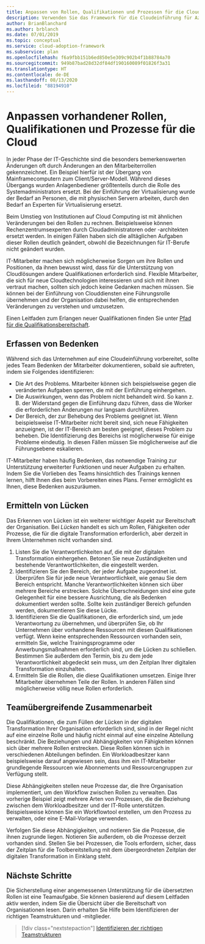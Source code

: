 ```yaml
---
title: Anpassen von Rollen, Qualifikationen und Prozessen für die Cloud
description: Verwenden Sie das Framework für die Cloudeinführung für Azure, um zu erfahren, wie Sie Ihre vorhandenen Rollen, Qualifikationen und Prozesse anpassen, während in Ihrer Organisation die Umstellung auf das Cloud Computing durchgeführt wird.
author: BrianBlanchard
ms.author: brblanch
ms.date: 07/01/2019
ms.topic: conceptual
ms.service: cloud-adoption-framework
ms.subservice: plan
ms.openlocfilehash: f6a9fbb151b6ed850e5e309c902b4f1b88784a70
ms.sourcegitcommit: 949b87bad28d32df84df190160089f01826f3a31
ms.translationtype: HT
ms.contentlocale: de-DE
ms.lasthandoff: 08/13/2020
ms.locfileid: "88194910"
---
```

# <a name="adapt-existing-roles-skills-and-processes-for-the-cloud"></a>Anpassen vorhandener Rollen, Qualifikationen und Prozesse für die Cloud

In jeder Phase der IT-Geschichte sind die besonders bemerkenswerten Änderungen oft durch Änderungen an den Mitarbeiterrollen gekennzeichnet. Ein Beispiel hierfür ist der Übergang von Mainframecomputern zum Client/Server-Modell. Während dieses Übergangs wurden Anlagenbediener größtenteils durch die Rolle des Systemadministrators ersetzt. Bei der Einführung der Virtualisierung wurde der Bedarf an Personen, die mit physischen Servern arbeiten, durch den Bedarf an Experten für Virtualisierung ersetzt.

Beim Umstieg von Institutionen auf Cloud Computing ist mit ähnlichen Veränderungen bei den Rollen zu rechnen. Beispielsweise können Rechenzentrumsexperten durch Cloudadministratoren oder -architekten ersetzt werden. In einigen Fällen haben sich die alltäglichen Aufgaben dieser Rollen deutlich geändert, obwohl die Bezeichnungen für IT-Berufe nicht geändert wurden.

IT-Mitarbeiter machen sich möglicherweise Sorgen um ihre Rollen und Positionen, da ihnen bewusst wird, dass für die Unterstützung von Cloudlösungen andere Qualifikationen erforderlich sind. Flexible Mitarbeiter, die sich für neue Cloudtechnologien interessieren und sich mit ihnen vertraut machen, sollten sich jedoch keine Gedanken machen müssen. Sie können bei der Einführung von Clouddiensten eine Führungsrolle übernehmen und der Organisation dabei helfen, die entsprechenden Veränderungen zu verstehen und umzusetzen.

Einen Leitfaden zum Erlangen neuer Qualifikationen finden Sie unter [Pfad für die Qualifikationsbereitschaft](./suggested-skills.md).

## <a name="capture-concerns"></a>Erfassen von Bedenken

Während sich das Unternehmen auf eine Cloudeinführung vorbereitet, sollte jedes Team Bedenken der Mitarbeiter dokumentieren, sobald sie auftreten, indem sie Folgendes identifizieren:

- Die Art des Problems. Mitarbeiter können sich beispielsweise gegen die veränderten Aufgaben sperren, die mit der Einführung einhergehen.
- Die Auswirkungen, wenn das Problem nicht behandelt wird. So kann z. B. der Widerstand gegen die Einführung dazu führen, dass die Worker die erforderlichen Änderungen nur langsam durchführen.
- Der Bereich, der zur Behebung des Problems geeignet ist. Wenn beispielsweise IT-Mitarbeiter nicht bereit sind, sich neue Fähigkeiten anzueignen, ist der IT-Bereich am besten geeignet, dieses Problem zu beheben. Die Identifizierung des Bereichs ist möglicherweise für einige Probleme eindeutig. In diesen Fällen müssen Sie möglicherweise auf die Führungsebene eskalieren.

IT-Mitarbeiter haben häufig Bedenken, das notwendige Training zur Unterstützung erweiterter Funktionen und neuer Aufgaben zu erhalten. Indem Sie die Vorlieben des Teams hinsichtlich des Trainings kennen lernen, hilft Ihnen dies beim Vorbereiten eines Plans. Ferner ermöglicht es Ihnen, diese Bedenken auszuräumen.

## <a name="identify-gaps"></a>Ermitteln von Lücken

Das Erkennen von Lücken ist ein weiterer wichtiger Aspekt zur Bereitschaft der Organisation. Bei _Lücken_ handelt es sich um Rollen, Fähigkeiten oder Prozesse, die für die digitale Transformation erforderlich, aber derzeit in Ihrem Unternehmen nicht vorhanden sind.

1. Listen Sie die Verantwortlichkeiten auf, die mit der digitalen Transformation einhergehen. Betonen Sie neue Zuständigkeiten und bestehende Verantwortlichkeiten, die eingestellt werden.
1. Identifizieren Sie den Bereich, der jeder Aufgabe zugeordnet ist. Überprüfen Sie für jede neue Verantwortlichkeit, wie genau Sie dem Bereich entspricht. Manche Verantwortlichkeiten können sich über mehrere Bereiche erstrecken. Solche Überschneidungen sind eine gute Gelegenheit für eine bessere Ausrichtung, die als Bedenken dokumentiert werden sollte. Sollte kein zuständiger Bereich gefunden werden, dokumentieren Sie diese Lücke.
1. Identifizieren Sie die Qualifikationen, die erforderlich sind, um jede Verantwortung zu übernehmen, und überprüfen Sie, ob Ihr Unternehmen über vorhandene Ressourcen mit diesen Qualifikationen verfügt. Wenn keine entsprechenden Ressourcen vorhanden sein, ermitteln Sie, welche Trainingsprogramme oder Anwerbungsmaßnahmen erforderlich sind, um die Lücken zu schließen. Bestimmen Sie außerdem den Termin, bis zu dem jede Verantwortlichkeit abgedeckt sein muss, um den Zeitplan Ihrer digitalen Transformation einzuhalten.
1. Ermitteln Sie die Rollen, die diese Qualifikationen umsetzen. Einige Ihrer Mitarbeiter übernehmen Teile der Rollen. In anderen Fällen sind möglicherweise völlig neue Rollen erforderlich.

## <a name="partner-across-teams"></a>Teamübergreifende Zusammenarbeit

Die Qualifikationen, die zum Füllen der Lücken in der digitalen Transformation Ihrer Organisation erforderlich sind, sind in der Regel nicht auf eine einzelne Rolle und häufig nicht einmal auf eine einzelne Abteilung beschränkt. Die Beziehungen und Abhängigkeiten von Fähigkeiten können sich über mehrere Rollen erstrecken. Diese Rollen können sich in verschiedenen Abteilungen befinden. Ein Workloadbesitzer kann beispielsweise darauf angewiesen sein, dass ihm ein IT-Mitarbeiter grundlegende Ressourcen wie Abonnements und Ressourcengruppen zur Verfügung stellt.

Diese Abhängigkeiten stellen neue Prozesse dar, die Ihre Organisation implementiert, um den Workflow zwischen Rollen zu verwalten. Das vorherige Beispiel zeigt mehrere Arten von Prozessen, die die Beziehung zwischen dem Workloadbesitzer und der IT-Rolle unterstützen. Beispielsweise können Sie ein Workflowtool erstellen, um den Prozess zu verwalten, oder eine E-Mail-Vorlage verwenden.

Verfolgen Sie diese Abhängigkeiten, und notieren Sie die Prozesse, die ihnen zugrunde liegen. Notieren Sie außerdem, ob die Prozesse derzeit vorhanden sind. Stellen Sie bei Prozessen, die Tools erfordern, sicher, dass der Zeitplan für die Toolbereitstellung mit dem übergeordneten Zeitplan der digitalen Transformation in Einklang steht.

## <a name="next-steps"></a>Nächste Schritte

Die Sicherstellung einer angemessenen Unterstützung für die übersetzten Rollen ist eine Teamaufgabe. Sie können basierend auf diesem Leitfaden aktiv werden, indem Sie die Übersicht über die Bereitschaft von Organisationen lesen. Darin erhalten Sie Hilfe beim Identifizieren der richtigen Teamstrukturen und -mitglieder.

> [!div class="nextstepaction"]
> [Identifizieren der richtigen Teamstrukturen](../organize/index.md)
